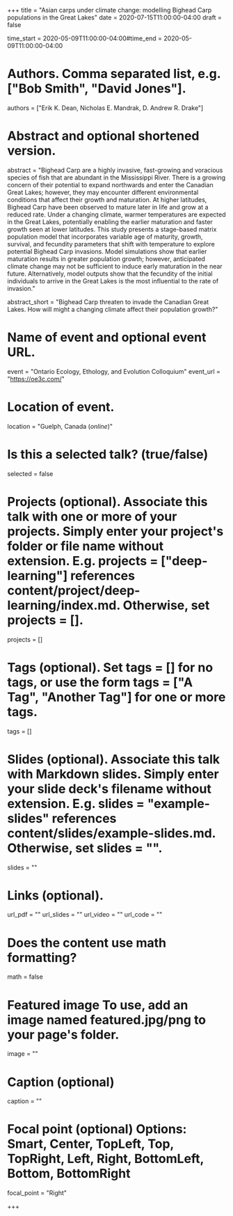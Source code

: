 +++ 
title = "Asian carps under climate change: modelling Bighead
Carp populations in the Great Lakes" 
date = 2020-07-15T11:00:00-04:00
draft = false

time_start = 2020-05-09T11:00:00-04:00#time_end = 2020-05-09T11:00:00-04:00

# Authors. Comma separated list, e.g. ["Bob Smith", "David Jones"]. 
authors = ["Erik K. Dean, Nicholas E. Mandrak, D. Andrew R. Drake"]

# Abstract and optional shortened version. 
abstract = "Bighead Carp are a highly invasive, fast-growing and voracious species of fish that are abundant in
the Mississippi River. There is a growing concern of their potential to expand northwards and enter
the Canadian Great Lakes; however, they may encounter different environmental conditions that affect
their growth and maturation. At higher latitudes, Bighead Carp have been observed to mature later
in life and grow at a reduced rate. Under a changing climate, warmer temperatures are expected in
the Great Lakes, potentially enabling the earlier maturation and faster growth seen at lower latitudes.
This study presents a stage-based matrix population model that incorporates variable age of maturity,
growth, survival, and fecundity parameters that shift with temperature to explore potential Bighead
Carp invasions. Model simulations show that earlier maturation results in greater population growth;
however, anticipated climate change may not be sufficient to induce early maturation in the near
future. Alternatively, model outputs show that the fecundity of the initial individuals to arrive in the
Great Lakes is the most influential to the rate of invasion."

abstract_short = "Bighead Carp threaten to invade the Canadian Great Lakes. How will might a changing climate affect their population growth?"

# Name of event and optional event URL. 
event = "Ontario Ecology, Ethology, and Evolution Colloquium" 
event_url = "https://oe3c.com/"

# Location of event. 
location = "Guelph, Canada (_online_)"

# Is this a selected talk? (true/false) 
selected = false

# Projects (optional). Associate this talk with one or more of your projects. Simply enter your project's folder or file name without extension. E.g. projects = ["deep-learning"] references content/project/deep-learning/index.md. Otherwise, set projects = []. 
projects = []

# Tags (optional). Set tags = [] for no tags, or use the form tags = ["A Tag", "Another Tag"] for one or more tags. 
tags = []

# Slides (optional). Associate this talk with Markdown slides. Simply enter your slide deck's filename without extension. E.g. slides = "example-slides" references content/slides/example-slides.md. Otherwise, set slides = "". 
slides = ""

# Links (optional). 
url_pdf = "" 
url_slides = "" 
url_video = "" 
url_code = ""

# Does the content use math formatting? 
math = false


# Featured image To use, add an image named featured.jpg/png to your page's folder.
image = "" 

# Caption (optional) 
caption = ""

# Focal point (optional) Options: Smart, Center, TopLeft, Top, TopRight, Left, Right, BottomLeft, Bottom, BottomRight 
focal_point = "Right" 

+++

